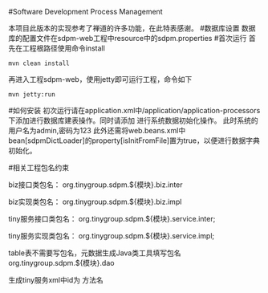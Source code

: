 #Software Development Process Management

本项目此版本的实现参考了禅道的许多功能，在此特表感谢。
#数据库设置
数据库的配置文件在sdpm-web工程中resource中的sdpm.properties
#首次运行
首先在工程根路径使用命令install
```
mvn clean install
```
再进入工程sdpm-web，使用jetty即可运行工程，命令如下
```
mvn jetty:run
```

#如何安装
初次运行请在application.xml中/application/application-processors下添加<application-processor bean="databaseInstallerProcessor"/>进行数据库建表操作。同时请添加 <application-processor bean="initDataApplicationProcessor"/>进行系统数据初始化操作。
此时系统的用户名为admin,密码为123
此外还需将web.beans.xml中bean[sdpmDictLoader]的property[isInitFromFile]置为true，以便进行数据字典初始化。

#相关工程包名约束

biz接口类包名：
org.tinygroup.sdpm.${模块}.biz.inter

biz实现类包名：
org.tinygroup.sdpm.${模块}.biz.impl

tiny服务接口类包名：
org.tinygroup.sdpm.${模块}.service.inter;

tiny服务实现类包名：
org.tinygroup.sdpm.${模块}.service.impl;

table表不需要写包名，元数据生成Java类工具填写包名
org.tinygroup.sdpm.${模块}.dao

生成tiny服务xml中id为 方法名